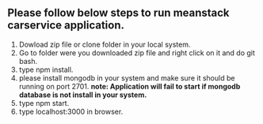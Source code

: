 ## Please follow below steps to run meanstack carservice application.

1) Dowload zip file or clone folder in your local system.
2) Go to folder were you downloaded zip file and right click on it
   and do git bash.
3) type npm install.
4) please install mongodb in your system and make sure it should be 
   running on port 2701.
**note: Application will fail to start if mongodb database is not install 
		in your system.**
5) type npm start.
6) type localhost:3000 in browser.
